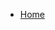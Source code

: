 <!--/_sidebar.md -->

- [Home](README.md)
<!--/_sidebar.md 
- **Base**
  - **1. Desenho de Software (Base)**
    - [1.1. Design Sprint](Base/DesignSprint/README.md)
      - [1.1.1. Técnicas de elicitação utilizadas](Base/DesignSprint/1.1.1.TecnicasElicitacao.md)
      - [1.1.2. Brainstorm](Base/DesignSprint/1.1.2.Brainstorm.md)
      - [1.1.3. Elicitação de Requisitos](Base/DesignSprint/1.1.3.Elicitacao.md)
      - [1.1.4. Personas](Base/DesignSprint/1.1.4.Personas.md)
      - [1.1.5. Priorização](Base/DesignSprint/1.1.5.Priorizacao.md)
      - [1.1.6. Questionário](Base/DesignSprint/1.1.6.Questionario.md)
      - [1.1.7. Termo de Consentimento](Base/DesignSprint/1.1.7.Consentimento.md)
      - [1.1.8. 5W2H](Base/DesignSprint/1.1.8.5W2H.md)
      - [1.1.9. Glossário](Base/DesignSprint/1.1.9.Glossario.md)
      - [1.1.10. Protótipação e Teste](Base/DesignSprint/1.1.10.Prototipo.md)
    - [1.2. Artefato Generalista](Base/Artefatos-Generalistas/1.2.ArtefatosGeneralistas.md)
      - [1.2.1 Plano de Risco](Base/Artefatos-Generalistas/PlanoDeRisco.md) 
    - [1.3. Modelagem BPMN](Base/1.3.ModelagemBPMN.md)
    - [1.4. Participações - Base](Base/1.4.ParticipacoesBase.md)
    - [1.5. Iniciativas Extras - Base](Base/1.5.IniciativasExtras.md)
    -->
